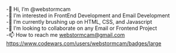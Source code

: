 
-👋 Hi, I’m @webstormcam
<br>
-👀 I’m interested in FrontEnd Development and Email Development
<br>
-🌱 I’m currently brushing up on HTML, CSS, and Javascript
<br>
-💞️ I’m looking to collaborate on any Email or Frontend Project
<br>
-📫 How to reach me webstormcam@gmail.com
<br>
https://www.codewars.com/users/webstormcam/badges/large

